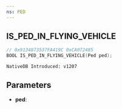 ```yaml
---
ns: PED
---
```

## IS_PED_IN_FLYING_VEHICLE

```c
// 0x9134873537FA419C 0xCA072485
BOOL IS_PED_IN_FLYING_VEHICLE(Ped ped);
```

```
NativeDB Introduced: v1207
```

## Parameters
* **ped**:

